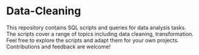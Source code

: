 # Data-Cleaning
This repository contains SQL scripts and queries for data analysis tasks.  The scripts cover a range of topics including data cleaning, transformation. Feel free to explore the scripts and adapt them for your own projects. Contributions and feedback are welcome!
